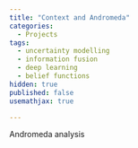 ```yaml
---
title: "Context and Andromeda"
categories:
  - Projects
tags:
  - uncertainty modelling
  - information fusion
  - deep learning
  - belief functions
hidden: true
published: false
usemathjax: true

---
```

Andromeda analysis
